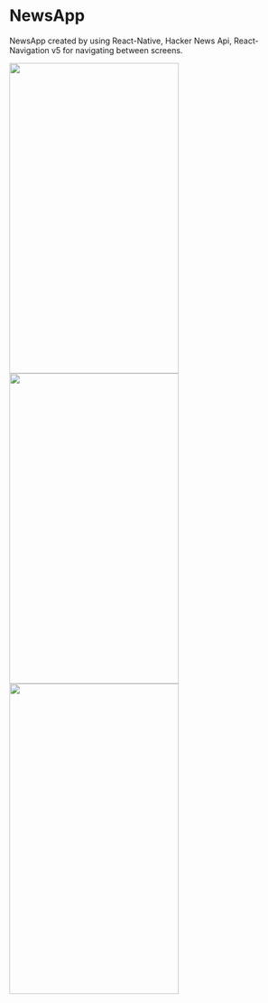 # NewsApp

NewsApp created by using React-Native, Hacker News Api, React-Navigation v5 for navigating between screens.

<img src="https://user-images.githubusercontent.com/40600831/135604332-bcce886c-d691-4d47-8100-d32cfc760b7a.jpg" width="300" height="550"> <img src="https://user-images.githubusercontent.com/40600831/135604351-9f7a6a0a-4b02-4783-b840-26f26808b3b6.jpg" width="300" height="550"> <img src="https://user-images.githubusercontent.com/40600831/135604358-2a488ddb-9f25-433c-a9ba-ce739a8e3593.jpg" width="300" height="550">

